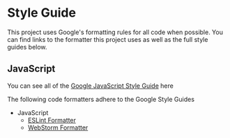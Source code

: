 # Style Guide
This project uses Google's formatting rules for all code when possible. You can find links to the formatter this project uses as well as the full style guides below.

## JavaScript
You can see all of the [Google JavaScript Style Guide][jsStyleLink] here

The following code formatters adhere to the Google Style Guides
- JavaScript
   - [ESLint Formatter][esLintFormatter]
   - [WebStorm Formatter][webStormFormatter]

[jsStyleLink]: https://google.github.io/styleguide/jsguide.html
[esLintFormatter]: https://github.com/google/eslint-config-google
[webStormFormatter]: [https://github.com/HuaRongSAO/webstorm-code-style/blob/master/google-javascript-code-style.xml]